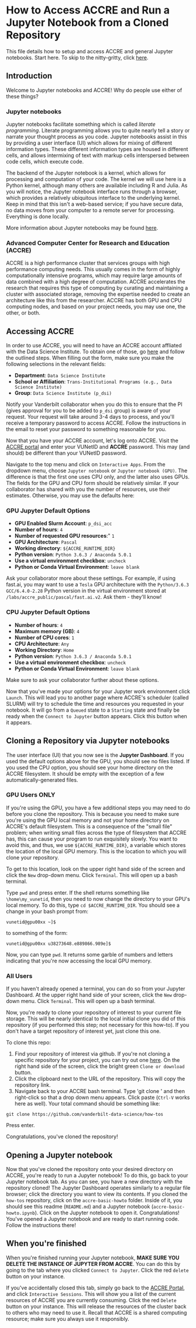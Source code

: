 # How to Access ACCRE and Run a Jupyter Notebook from a Cloned Repository
This file details how to setup and access ACCRE and general Jupyter notebooks.  Start here.  To skip to the nitty-gritty, click [here](#accessing-accre).

## Introduction
Welcome to Jupyter notebooks and ACCRE!  Why do people use either of these things?

### Jupyter notebooks
Jupyter notebooks facilitate something which is called *literate programming*.  Literate programming allows you to quite nearly tell a story or narrate your thought process as you code.  Jupyter notebooks assist in this by providing a user interface (UI) which allows for mixing of different information types.  These different information types are housed in different cells, and allows intermixing of text with markup cells interspersed between code cells, which execute code.

The backend of the Jupyter notebook is a kernel, which allows for processing and computation of your code.  The kernel we will use here is a  Python kernel, although many others are available including R and Julia.  As you will notice, the Jupyter notebook interface runs through a browser, which provides a relatively ubiquitous interface to the underlying kernel.  Keep in mind that this isn't a web-based service; if you have secure data, no data moves from your computer to a remote server for processing.  Everything is done locally.

More information about Jupyter notebooks may be found [here](https://jupyter.org/).

### Advanced Computer Center for Research and Education (ACCRE)
ACCRE is a high performance cluster that services groups with high performance computing needs.  This usually comes in the form of highly computationally intensive programs, which may require large amounts of data combined with a high degree of computation.  ACCRE accelerates the research that requires this type of computing by curating and maintaining a cluster with associated storage, removing the expertise needed to create an architecture like this from the researcher.  ACCRE has both GPU and CPU computing nodes, and based on your project needs, you may use one, the other, or both.

## Accessing ACCRE
In order to use ACCRE, you will need to have an ACCRE account affliated with the Data Science Institute.  To obtain one of those, go [here](https://www.vanderbilt.edu/accre/getting-started/) and follow the outlined steps.  When filling out the form, make sure you make the following selections in the relevant fields:

- **Department**: `Data Science Institute`
- **School or Affiliation**: `Trans-Institutional Programs (e.g., Data Science Institute)`
- **Group**: `Data Science Institute (p_dsi)`

Notify your Vanderbilt collaborator when you do this to ensure that the PI (gives approval for you to be added to `p_dsi` group) is aware of your request.  Your request will take around 3-4 days to process, and you'll receive a temporary password to access ACCRE.  Follow the instructions in the email to reset your password to something reasonable for you.

Now that you have your ACCRE account, let's log onto ACCRE.  Visit the [ACCRE portal](https://portal.accre.vanderbilt.edu) and enter your VUNetID and **ACCRE** password.  This may (and should) be different than your VUNetID password.

Navigate to the top menu and click on `Interactive Apps`.  From the dropdown menu, choose `Jupyter notebook` or `Jupyter notebook (GPU)`.  The difference is that the first one uses CPU only, and the latter also uses GPUs.  The fields for the GPU and CPU form should be relatively similar.  If your collaborator has shared with you the number of resources, use their estimates.  Otherwise, you may use the defaults here:

### GPU Jupyter Default Options
- **GPU Enabled Slurm Account**: `p_dsi_acc`
- **Number of hours**: `4`
- **Number of requested GPU resources**:" `1`
- **GPU Architecture**: `Pascal`
- **Working directory**: `${ACCRE_RUNTIME_DIR}`
- **Python version**: `Python 3.6.3 / Anaconda 5.0.1`
- **Use a virtual environment checkbox**: `uncheck`
- **Python or Conda Virtual Environment**: `leave blank`

Ask your collaborator more about these settings.  For example, if using fast.ai, you may want to use a `Tesla` GPU architecture with the `Python/3.6.3 GCC/6.4.0-2.28` Python version in the virtual environment stored at `/labs/accre_public/pascal/fast.ai.v2`.  Ask them - they'll know!

### CPU Jupyter Default Options
- **Number of hours**: `4`
- **Maximum memory (GB)**: `4`
- **Number of CPU cores**: `1`
- **CPU Architecture**: `Any`
- **Working Directory**: `Home`
- **Python version**: `Python 3.6.3 / Anaconda 5.0.1`
- **Use a virtual environment checkbox**: `uncheck`
- **Python or Conda Virtual Environment**: `leave blank`

Make sure to ask your collaborator further about these options.

Now that you've made your options for your Jupyter work environment click `Launch`.  This will lead you to another page where ACCRE's scheduler (called SLURM) will try to schedule the time and resources you requested in your notebook.  It will go from a `Queued` state to a `Starting` state and finally be ready when the `Connect to Jupyter` button appears.  Click this button when it appears.

## Cloning a Repository via Jupyter notebooks
The user interface (UI) that you now see is the **Jupyter Dashboard**.  If you used the default options above for the GPU, you should see no files listed.  If you used the CPU option, you should see your home directory on the ACCRE filesystem.  It should be empty with the exception of a few automatically-generated files.

### GPU Users ONLY
If you're using the GPU, you have a few additional steps you may need to do before you clone the repository.  This is because you need to make sure you're using the GPU local memory and not your home directory on ACCRE's default filesystem.  This is a consequence of the "small file" problem; when writing small files across the type of filesystem that ACCRE has, this can cause your program to run exquisitely slowly.  You want to avoid this, and thus, we use `${ACCRE_RUNTIME_DIR}`, a variable which stores the location of the local GPU memory.  This is the location to which you will clone your repository.

To get to this location, look on the upper right hand side of the screen and click the `New` drop-down menu.  Click `Terminal`.  This will open up a bash terminal.

Type `pwd` and press enter.  If the shell returns something like `\home\my_vunetid`, then you need to now change the directory to your GPU's local memory.  To do this, type `cd $ACCRE_RUNTIME_DIR`.  You should see a change in your bash prompt from:
```
vunetid@gpu00xx ~]$
```
to something of the form:
```
vunetid@gpu00xx u38273648.e889866.989e]$
```
Now, you can type `pwd`.  It returns some garble of numbers and letters indicating that you're now accessing the local GPU memory.

### All Users
If you haven't already opened a terminal, you can do so from your Jupyter Dashboard.  At the upper right hand side of your screen, click the `New` drop-down menu.  Click `Terminal`.  This will open up a bash terminal.

Now, you're ready to clone your repository of interest to your current file storage.  This will be nearly identical to the local initial clone you did of this repository (if you performed this step; not necessary for this how-to).  If you don't have a target repository of interest yet, just clone this one.

To clone this repo:
1. Find your repository of interest via github.  If you're not cloning a specific repository for your project, you can try out one [here](https://github.com/vanderbilt-data-science/how-tos). On the right hand side of the screen, click the bright green `Clone or download` button.  
2. Click the clipboard next to the URL of the repository.  This will copy the repository link.
3. Navigate back to your ACCRE bash terminal.  Type 'git clone ' and then right-click so that a drop down menu appears.  Click paste (`Ctrl-V` works here as well).  Your total command should be something like:

```
git clone https://github.com/vanderbilt-data-science/how-tos
```
Press enter.

Congratulations, you've cloned the repository!

## Opening a Jupyter notebook
Now that you've cloned the repository onto your desired directory on ACCRE, you're ready to run a Jupyter notebook!  To do this, go back to your Jupyter notebook tab. As you can see, you have a new directory with the repository cloned!  The Jupyter Dashboard operates similarly to a regular file browser; click the directory you want to view its contents.  If you cloned the `how-tos` repository, click on the `accre-basic-howto` folder.  Inside of it, you should see this readme (`README.md`) and a Jupyter notebook (`accre-basic-howto.ipynb`).  Click on the Jupyter notebook to open it.  Congratulations!  You've opened a Jupyter notebook and are ready to start running code.  Follow the instructions there!

## When you're finished
When you're finished running your Jupyter notebook, **MAKE SURE YOU DELETE THE INSTANCE OF JUPYTER FROM ACCRE**.  You can do this by going to the tab where you clicked `Connect to Jupyter`.  Click the red `delete` button on your instance.  

If you've accidentally closed this tab, simply go back to the [ACCRE Portal](https://portal.accre.vanderbilt.edu), and click `Interactive Sessions`.  This will show you a list of the current resources of ACCRE you are currently consuming.  Click the red `Delete` button on your instance.  This will release the resources of the cluster back to others who may need to use it.  Recall that ACCRE is a shared computing resource; make sure you always use it responsibly.

